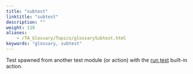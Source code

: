 ```yaml
--- 
title: "subtest"
linktitle: "subtest"
description: ""
weight: 118
aliases: 
    - /TA_Glossary/Topics/glossarySubtest.html
keywords: "glossary, subtest"
---
```


Test spawned from another test module \(or action\) with the [run test](/TA_Automation/Topics/bia_run_test.html) built-in action.

